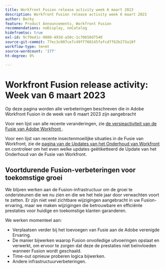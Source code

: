 ```yaml
---
title: Workfront Fusion release activity week 6 maart 2023
description: Workfront Fusion release activity week 6 maart 2023
author: Becky
feature: Product Announcements, Workfront Fusion
recommendations: noDisplay, noCatalog
hidefromtoc: true
exl-id: 9c70e41c-9000-493d-a50c-1c70650d7540
source-git-commit: 77ec3c007ce7c49ff760145fafcd7f62b273a18f
workflow-type: tm+mt
source-wordcount: '177'
ht-degree: 0%

---
```


# Workfront Fusion release activity: Week van 6 maart 2023

Op deze pagina worden alle verbeteringen beschreven die in Adobe Workfront Fusion in de week van 6 maart 2023 zijn aangebracht

Voor een lijst van alle recente veranderingen, zie [ de versieactiviteit van de Fusie van Adobe Workfront ](/help/workfront-fusion/fusion-product-releases/fusion-release-activity.md).

Voor een lijst van recente insectenmoeilijke situaties in de Fusie van Workfront, zie de [ pagina van de Updates van het Onderhoud van Workfront ](https://experienceleague.adobe.com/docs/workfront-known-issues/releases/current-updates.html) en controleer om het even welke updates geëtiketteerd de Update van het Onderhoud van de Fusie van Workfront.

## Voortdurende Fusion-verbeteringen voor toekomstige groei

We blijven werken aan de Fusion-infrastructuur om de groei te ondersteunen die we nu zien en die we het hele jaar door verwachten voort te zetten. Er zijn niet veel zichtbare wijzigingen aangebracht in uw Fusion-ervaring, maar we maken wijzigingen die betrouwbare en efficiënte prestaties voor huidige en toekomstige klanten garanderen.

We werken momenteel aan:

* Verplaatsen verder bij het toevoegen van Fusie aan de Adobe verenigde Ervaring.
* De manier bijwerken waarop Fusion onvolledige uitvoeringen opslaat en verwerkt, om ervoor te zorgen dat deze de prestaties niet beïnvloeden wanneer Fusion wordt geschaald.
* Time-out opnieuw proberen logica bijwerken.
* Andere infrastructuurverbeteringen.
